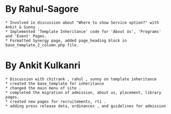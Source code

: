 By Rahul-Sagore
===============

	* Involved in discussion about "Where to show Service option?" with Ankit & Sunny .
	* Implemented 'Template Inheritance' code for 'About Us', 'Programs' and 'Event' Pages.
	* Formatted Synergy page, added page_heading block in base_template_2_column.php file.

By Ankit Kulkanri
=================

	* Discussion with chitrank , rahul , sunny on template inheritance
	* created the base_template for inheritance
	* changed the main menu of site .
	* completed the migration of admission, about us, placement, library pages.
	* created new pages for recruitements, rti .
	* adding press release data, ordinances , and guidelines for admission
